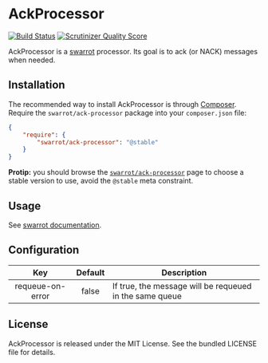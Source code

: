 # AckProcessor

[![Build Status](https://travis-ci.org/swarrot/ack-processor.png)](https://travis-ci.org/swarrot/ack-processor)
[![Scrutinizer Quality Score](https://scrutinizer-ci.com/g/swarrot/ack-processor/badges/quality-score.png?s=cd91b26f160699f8452120a15df296975e5b7a64)](https://scrutinizer-ci.com/g/swarrot/ack-processor/)

AckProcessor is a [swarrot](https://github.com/swarrot/swarrot) processor.
Its goal is to ack (or NACK) messages when needed.

## Installation

The recommended way to install AckProcessor is through
[Composer](http://getcomposer.org/). Require the `swarrot/ack-processor` package
into your `composer.json` file:

```json
{
    "require": {
        "swarrot/ack-processor": "@stable"
    }
}
```

**Protip:** you should browse the
[`swarrot/ack-processor`](https://packagist.org/packages/swarrot/ack-processor)
page to choose a stable version to use, avoid the `@stable` meta constraint.

## Usage

See [swarrot documentation](https://github.com/swarrot/swarrot).

## Configuration

|Key             |Default|Description                                            |
|:--------------:|:-----:|-------------------------------------------------------|
|requeue-on-error|false  |If true, the message will be requeued in the same queue|

## License

AckProcessor is released under the MIT License. See the bundled LICENSE file for details.
